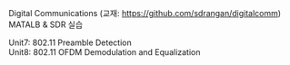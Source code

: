 Digital Communications (교재: https://github.com/sdrangan/digitalcomm) \
MATALB & SDR 실습

Unit7: 802.11 Preamble Detection \
Unit8: 802.11 OFDM Demodulation and Equalization
